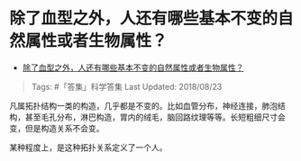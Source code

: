 # 除了血型之外，人还有哪些基本不变的自然属性或者生物属性？

- [除了血型之外，人还有哪些基本不变的自然属性或者生物属性？](https://www.zhihu.com/question/291168526/answer/475609333)

>Tags: #「答集」科学答集
>Last Updated: 2018/08/23

凡属拓扑结构一类的构造，几乎都是不变的。比如血管分布，神经连接，肺泡结构，甚至毛孔分布，淋巴构造，胃内的绒毛，脑回路纹理等等。长短粗细尺寸会变，但是构造关系不会变。

某种程度上，是这种拓扑关系定义了一个人。